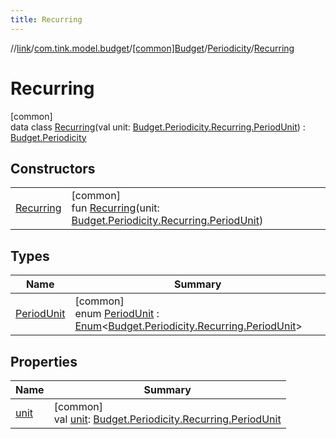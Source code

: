 ```yaml
---
title: Recurring
---
```

//[link](../../../../../index.html)/[com.tink.model.budget](../../../index.html)/[[common]Budget](../../index.html)/[Periodicity](../index.html)/[Recurring](index.html)



# Recurring



[common]\
data class [Recurring](index.html)(val unit: [Budget.Periodicity.Recurring.PeriodUnit](-period-unit/index.html)) : [Budget.Periodicity](../index.html)



## Constructors


| | |
|---|---|
| [Recurring](-recurring.html) | [common]<br>fun [Recurring](-recurring.html)(unit: [Budget.Periodicity.Recurring.PeriodUnit](-period-unit/index.html)) |


## Types


| Name | Summary |
|---|---|
| [PeriodUnit](-period-unit/index.html) | [common]<br>enum [PeriodUnit](-period-unit/index.html) : [Enum](https://kotlinlang.org/api/latest/jvm/stdlib/kotlin/-enum/index.html)&lt;[Budget.Periodicity.Recurring.PeriodUnit](-period-unit/index.html)&gt; |


## Properties


| Name | Summary |
|---|---|
| [unit](unit.html) | [common]<br>val [unit](unit.html): [Budget.Periodicity.Recurring.PeriodUnit](-period-unit/index.html) |

